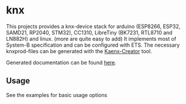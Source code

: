 # knx

This projects provides a knx-device stack for arduino (ESP8266, ESP32, SAMD21, RP2040, STM32), CC1310, LibreTiny (BK7231, RTL8710 and LN882H) and linux. (more are quite easy to add)
It implements most of System-B specification and can be configured with ETS.
The necessary knxprod-files can be generated with the [Kaenx-Creator](https://github.com/OpenKNX/Kaenx-Creator) tool.

Generated documentation can be found [here](https://knx.readthedocs.io/en/latest/).

## Usage
See the examples for basic usage options
